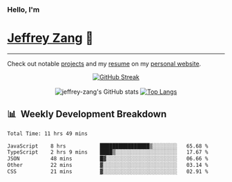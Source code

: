 
### Hello, I'm 
# [Jeffrey Zang](https://www.linkedin.com/in/jeffreyzang/) 🦀

---

Check out notable [projects](https://jeffz.dev/projects) and my [resume](https://jeffz.dev/resume) on my [personal website](https://jeffz.dev/).

<div align = 'center'>

[![GitHub Streak](https://github-readme-streak-stats.herokuapp.com/?user=jeffrey-zang&theme=tokyonight)](https://git.io/streak-stats)
<br></br>
![jeffrey-zang's GitHub stats](https://github-readme-stats.vercel.app/api?username=jeffrey-zang&show_icons=true&theme=tokyonight&hide_rank=true&hide=stars) 
[![Top Langs](https://github-readme-stats.vercel.app/api/top-langs/?username=jeffrey-zang&hide=ShaderLab,HLSL&layout=compact&theme=tokyonight)](https://github.com/anuraghazra/github-readme-stats)

</div>

## 📊 &nbsp;Weekly Development Breakdown
<!--START_SECTION:waka-->

```txt
Total Time: 11 hrs 49 mins

JavaScript    8 hrs           ████████████████▒░░░░░░░░   65.68 %
TypeScript    2 hrs 9 mins    ████▒░░░░░░░░░░░░░░░░░░░░   17.67 %
JSON          48 mins         █▓░░░░░░░░░░░░░░░░░░░░░░░   06.66 %
Other         22 mins         ▓░░░░░░░░░░░░░░░░░░░░░░░░   03.14 %
CSS           21 mins         ▓░░░░░░░░░░░░░░░░░░░░░░░░   02.91 %
```

<!--END_SECTION:waka-->

